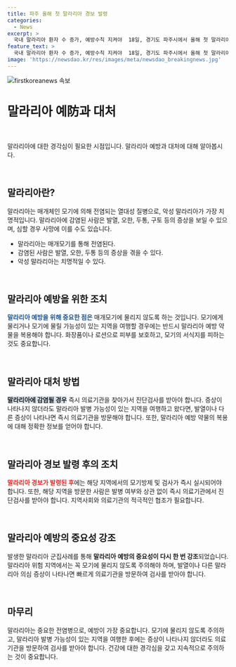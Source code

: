 ```yaml
---
title: 파주 올해 첫 말라리아 경보 발령
categories:
  - News
excerpt: >
  국내 말라리아 환자 수 증가, 예방수칙 지켜야  18일, 경기도 파주시에서 올해 첫 말라리아 군집사례 발생으로 말라리아 경보가 내려졌다. 국내 말라리아 환자는 총 164명으로, 경기도가 55.5%를 차지한다. 질병관리청은 매개모기 방제 강화와 지역민들에게 모기에 물리지 않도록 예방수칙을 준수할 것을 당부했다. 또한, 위험지역 거주자나 방문자는 의료기관에서 검사를 받도록 당부했다.
feature_text: >
  국내 말라리아 환자 수 증가, 예방수칙 지켜야  18일, 경기도 파주시에서 올해 첫 말라리아 군집사례 발생으로 말라리아 경보가 내려졌다. 국내 말라리아 환자는 총 164명으로, 경기도가 55.5%를 차지한다. 질병관리청은 매개모기 방제 강화와 지역민들에게 모기에 물리지 않도록 예방수칙을 준수할 것을 당부했다. 또한, 위험지역 거주자나 방문자는 의료기관에서 검사를 받도록 당부했다.
image: 'https://newsdao.kr/res/images/meta/newsdao_breakingnews.jpg'
---
```


<p><img src="https://newsdao.kr/res/images/meta/newsdao_breakingnews.jpg" alt="firstkoreanews 속보" /></p>

<h1>말라리아 예防과 대처</h1>

<p data-ke-size="size16">&nbsp;</p>

<p>말라리아에 대한 경각심이 필요한 시점입니다. 말라리아 예방과 대처에 대해 알아봅시다.</p>

<p data-ke-size="size16">&nbsp;</p>

<h2 data-ke-size="size26">말라리아란?</h2>

<p>말라리아는 매개체인 모기에 의해 전염되는 열대성 질병으로, 악성 말라리아가 가장 치명적입니다. 말라리아에 감염된 사람은 발열, 오한, 두통, 구토 등의 증상을 보일 수 있으며, 심할 경우 사망에 이를 수도 있습니다.</p>

<ul>
  <li>말라리아는 매개모기를 통해 전염된다.</li>
  <li>감염된 사람은 발열, 오한, 두통 등의 증상을 겪을 수 있다.</li>
  <li>악성 말라리아는 치명적일 수 있다.</li>
</ul>

<p data-ke-size="size16">&nbsp;</p>

<h2 data-ke-size="size26">말라리아 예방을 위한 조치</h2>

<p><b><span style="color: #1a5490;">말라리아 예방을 위해 중요한 점은</span></b> 매개모기에 물리지 않도록 하는 것입니다. 모기에게 물리거나 모기에 물릴 가능성이 있는 지역을 여행할 경우에는 반드시 말라리아 예방 약물을 복용해야 합니다. 화장품이나 로션으로 피부를 보호하고, 모기의 서식지를 피하는 것도 중요합니다.</p>

<p data-ke-size="size16">&nbsp;</p>

<h2 data-ke-size="size26">말라리아 대처 방법</h2>

<p><b><span style="background-color: #21538527;">말라리아에 감염될 경우</span></b> 즉시 의료기관을 찾아가서 진단검사를 받아야 합니다. 증상이 나타나지 않더라도 말라리아 발병 가능성이 있는 지역을 여행하고 왔다면, 발열이나 다른 증상이 나타나면 즉시 의료기관을 방문해야 합니다. 또한, 말라리아 예방 약물의 복용에 대해 정확한 정보를 얻어야 합니다.</p>

<p data-ke-size="size16">&nbsp;</p>

<h2 data-ke-size="size26">말라리아 경보 발령 후의 조치</h2>

<p><b><span style="color: #ee2323;">말라리아 경보가 발령된 후</span></b>에는 해당 지역에서의 모기방제 및 검사가 즉시 실시되어야 합니다. 또한, 해당 지역을 방문한 사람은 발병 여부와 상관 없이 즉시 의료기관에서 진단검사를 받아야 합니다. 지역사회와 의료기관의 적극적인 협조가 필요합니다.</p>

<p data-ke-size="size16">&nbsp;</p>

<h2 data-ke-size="size26">말라리아 예방의 중요성 강조</h2>

<p>발생한 말라리아 군집사례를 통해 <b>말라리아 예방의 중요성이 다시 한 번 강조</b>되었습니다. 말라리아 위험 지역에서는 꼭 모기에 물리지 않도록 주의해야 하며, 발열이나 다른 말라리아 의심 증상이 나타나면 빠르게 의료기관을 방문하여 검사를 받아야 합니다.</p>

<p data-ke-size="size16">&nbsp;</p>

<h2 data-ke-size="size26">마무리</h2>

<p>말라리아는 중요한 전염병으로, 예방이 가장 중요합니다. 모기에 물리지 않도록 주의하고, 말라리아 발병 가능성이 있는 지역을 여행한 후에는 증상이 나타나지 않더라도 의료기관을 방문하여 검사를 받아야 합니다. 건강에 대한 경각심을 갖고 지속적으로 주의하는 것이 중요합니다.</p>

<p data-ke-size="size16">&nbsp;</p>

